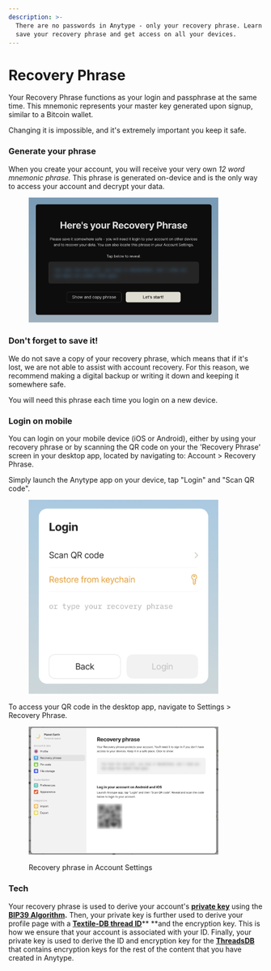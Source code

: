 ```yaml
---
description: >-
  There are no passwords in Anytype - only your recovery phrase. Learn how to
  save your recovery phrase and get access on all your devices.
---
```


# Recovery Phrase

Your Recovery Phrase functions as your login and passphrase at the same time. This mnemonic represents your master key generated upon signup, similar to a Bitcoin wallet.&#x20;

Changing it is impossible, and it's extremely important you keep it safe.

### Generate your phrase

When you create your account, you will receive your very own _12 word mnemonic phrase._ This phrase is generated on-device and is the only way to access your account and decrypt your data.

<figure><img src="../../.gitbook/assets/image (16).png" alt="" width="375"><figcaption></figcaption></figure>

### Don't forget to save it!

We do not save a copy of your recovery phrase, which means that if it's lost, we are not able to assist with account recovery. For this reason, we recommend making a digital backup or writing it down and keeping it somewhere safe.&#x20;

You will need this phrase each time you login on a new device.

### Login on mobile

You can login on your mobile device (iOS or Android), either by using your recovery phrase or by scanning the QR code on your the 'Recovery Phrase' screen in your desktop app, located by navigating to: Account > Recovery Phrase.&#x20;

Simply launch the Anytype app on your device, tap "Login" and "Scan QR code".&#x20;

<figure><img src="../../.gitbook/assets/image (20).png" alt="" width="375"><figcaption></figcaption></figure>

To access your QR code in the desktop app, navigate to Settings > Recovery Phrase.

<figure><img src="../../.gitbook/assets/Anytype Recovery Phrase.png" alt="" width="375"><figcaption><p>Recovery phrase in Account Settings</p></figcaption></figure>

### Tech

Your recovery phrase is used to derive your account's [**private key**](https://en.wikipedia.org/wiki/Public-key\_cryptography) using the [**BIP39 Algorithm**](https://medium.com/coinmonks/mnemonic-generation-bip39-simply-explained-e9ac18db9477)**.**  Then, your private key is further used to derive your profile page with a [**Textile-DB thread ID**](https://github.com/textileio/go-threads)\*\* \*\*and the encryption key. This is how we ensure that your account is associated with your ID. Finally, your private key is used to derive the ID and encryption key for the [**ThreadsDB**](https://github.com/textileio/go-threads#running-threaddb) that contains encryption keys for the rest of the content that you have created in Anytype.
